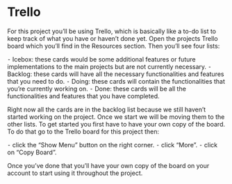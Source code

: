 # Trello

For this project you’ll be using Trello, which is basically like a to-do list to keep track of what you have or haven’t done yet. Open the projects Trello board which you’ll find in the Resources section. Then you’ll see four lists:

⁃	Icebox: these cards would be some additional features or future implementations to the main projects but are not currently necessary.
⁃	Backlog: these cards will have all the necessary functionalities and features that you need to do.
⁃	Doing: these cards will contain the functionalities that you’re currently working on.
⁃	Done: these cards will be all the functionalities and features that you have completed.

Right now all the cards are in the backlog list because we still haven’t started working on the project. Once we start we will be moving them to the other lists. To get started you first have to have your own copy of the board. To do that go to the Trello board for this project then:

⁃	click the “Show Menu” button on the right corner.
⁃	click “More”.
⁃	click on “Copy Board”.

Once you’ve done that you’ll have your own copy of the board on your account to start using it throughout the project.
 
